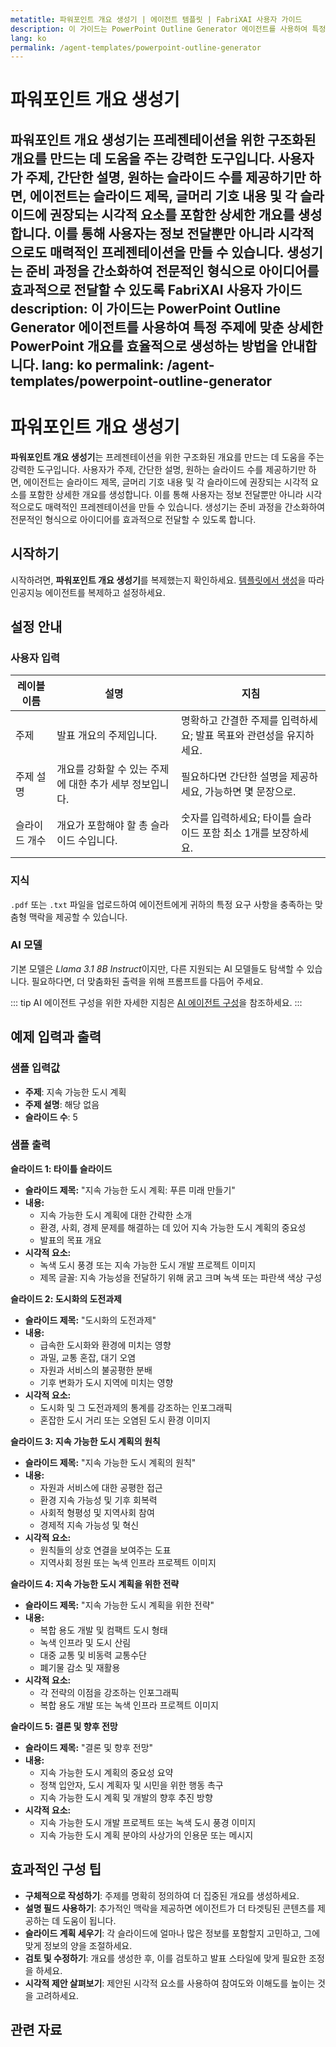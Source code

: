 ```yaml
---
metatitle: 파워포인트 개요 생성기 | 에이전트 템플릿 | FabriXAI 사용자 가이드
description: 이 가이드는 PowerPoint Outline Generator 에이전트를 사용하여 특정 주제에 맞춘 상세한 PowerPoint 개요를 효율적으로 생성하는 방법을 안내합니다.
lang: ko
permalink: /agent-templates/powerpoint-outline-generator
---
```


# 파워포인트 개요 생성기

**파워포인트 개요 생성기**는 프레젠테이션을 위한 구조화된 개요를 만드는 데 도움을 주는 강력한 도구입니다. 사용자가 주제, 간단한 설명, 원하는 슬라이드 수를 제공하기만 하면, 에이전트는 슬라이드 제목, 글머리 기호 내용 및 각 슬라이드에 권장되는 시각적 요소를 포함한 상세한 개요를 생성합니다. 이를 통해 사용자는 정보 전달뿐만 아니라 시각적으로도 매력적인 프레젠테이션을 만들 수 있습니다. 생성기는 준비 과정을 간소화하여 전문적인 형식으로 아이디어를 효과적으로 전달할 수 있도록 FabriXAI 사용자 가이드
description: 이 가이드는 PowerPoint Outline Generator 에이전트를 사용하여 특정 주제에 맞춘 상세한 PowerPoint 개요를 효율적으로 생성하는 방법을 안내합니다.
lang: ko
permalink: /agent-templates/powerpoint-outline-generator
---

# 파워포인트 개요 생성기

**파워포인트 개요 생성기**는 프레젠테이션을 위한 구조화된 개요를 만드는 데 도움을 주는 강력한 도구입니다. 사용자가 주제, 간단한 설명, 원하는 슬라이드 수를 제공하기만 하면, 에이전트는 슬라이드 제목, 글머리 기호 내용 및 각 슬라이드에 권장되는 시각적 요소를 포함한 상세한 개요를 생성합니다. 이를 통해 사용자는 정보 전달뿐만 아니라 시각적으로도 매력적인 프레젠테이션을 만들 수 있습니다. 생성기는 준비 과정을 간소화하여 전문적인 형식으로 아이디어를 효과적으로 전달할 수 있도록 합니다.

## 시작하기

시작하려면, **파워포인트 개요 생성기**를 복제했는지 확인하세요. [템플릿에서 생성](/en-us/create-from-templates/)을 따라 인공지능 에이전트를 복제하고 설정하세요.

## 설정 안내

### 사용자 입력

| 레이블 이름            | 설명                                               | 지침                                                         |
|------------------------|----------------------------------------------------|--------------------------------------------------------------|
| 주제                   | 발표 개요의 주제입니다.                              | 명확하고 간결한 주제를 입력하세요; 발표 목표와 관련성을 유지하세요. |
| 주제 설명              | 개요를 강화할 수 있는 주제에 대한 추가 세부 정보입니다. | 필요하다면 간단한 설명을 제공하세요, 가능하면 몇 문장으로.       |
| 슬라이드 개수          | 개요가 포함해야 할 총 슬라이드 수입니다.             | 숫자를 입력하세요; 타이틀 슬라이드 포함 최소 1개를 보장하세요.   |

### 지식

`.pdf` 또는 `.txt` 파일을 업로드하여 에이전트에게 귀하의 특정 요구 사항을 충족하는 맞춤형 맥락을 제공할 수 있습니다.

### AI 모델

기본 모델은 *Llama 3.1 8B Instruct*이지만, 다른 지원되는 AI 모델들도 탐색할 수 있습니다. 필요하다면, 더 맞춤화된 출력을 위해 프롬프트를 다듬어 주세요.

::: tip
AI 에이전트 구성을 위한 자세한 지침은 [AI 에이전트 구성](/en-us/configuer-ai-agent/)을 참조하세요.
:::

## 예제 입력과 출력

### 샘플 입력값

- **주제**: 지속 가능한 도시 계획
- **주제 설명**: 해당 없음
- **슬라이드 수**: 5

### 샘플 출력

**슬라이드 1: 타이틀 슬라이드**

* **슬라이드 제목:** "지속 가능한 도시 계획: 푸른 미래 만들기"
* **내용:**
	+ 지속 가능한 도시 계획에 대한 간략한 소개
	+ 환경, 사회, 경제 문제를 해결하는 데 있어 지속 가능한 도시 계획의 중요성
	+ 발표의 목표 개요
* **시각적 요소:**
	+ 녹색 도시 풍경 또는 지속 가능한 도시 개발 프로젝트 이미지
	+ 제목 글꼴: 지속 가능성을 전달하기 위해 굵고 크며 녹색 또는 파란색 색상 구성

**슬라이드 2: 도시화의 도전과제**

* **슬라이드 제목:** "도시화의 도전과제"
* **내용:**
	+ 급속한 도시화와 환경에 미치는 영향
	+ 과밀, 교통 혼잡, 대기 오염
	+ 자원과 서비스의 불공평한 분배
	+ 기후 변화가 도시 지역에 미치는 영향
* **시각적 요소:**
	+ 도시화 및 그 도전과제의 통계를 강조하는 인포그래픽
	+ 혼잡한 도시 거리 또는 오염된 도시 환경 이미지

**슬라이드 3: 지속 가능한 도시 계획의 원칙**

* **슬라이드 제목:** "지속 가능한 도시 계획의 원칙"
* **내용:**
	+ 자원과 서비스에 대한 공평한 접근
	+ 환경 지속 가능성 및 기후 회복력
	+ 사회적 형평성 및 지역사회 참여
	+ 경제적 지속 가능성 및 혁신
* **시각적 요소:**
	+ 원칙들의 상호 연결을 보여주는 도표
	+ 지역사회 정원 또는 녹색 인프라 프로젝트 이미지

**슬라이드 4: 지속 가능한 도시 계획을 위한 전략**

* **슬라이드 제목:** "지속 가능한 도시 계획을 위한 전략"
* **내용:**
	+ 복합 용도 개발 및 컴팩트 도시 형태
	+ 녹색 인프라 및 도시 산림
	+ 대중 교통 및 비동력 교통수단
	+ 폐기물 감소 및 재활용
* **시각적 요소:**
	+ 각 전략의 이점을 강조하는 인포그래픽
	+ 복합 용도 개발 또는 녹색 인프라 프로젝트 이미지

**슬라이드 5: 결론 및 향후 전망**

* **슬라이드 제목:** "결론 및 향후 전망"
* **내용:**
	+ 지속 가능한 도시 계획의 중요성 요약
	+ 정책 입안자, 도시 계획자 및 시민을 위한 행동 촉구
	+ 지속 가능한 도시 계획 및 개발의 향후 추진 방향
* **시각적 요소:**
	+ 지속 가능한 도시 개발 프로젝트 또는 녹색 도시 풍경 이미지
	+ 지속 가능한 도시 계획 분야의 사상가의 인용문 또는 메시지

## 효과적인 구성 팁

- **구체적으로 작성하기**: 주제를 명확히 정의하여 더 집중된 개요를 생성하세요.
- **설명 필드 사용하기**: 추가적인 맥락을 제공하면 에이전트가 더 타겟팅된 콘텐츠를 제공하는 데 도움이 됩니다.
- **슬라이드 계획 세우기**: 각 슬라이드에 얼마나 많은 정보를 포함할지 고민하고, 그에 맞게 정보의 양을 조절하세요.
- **검토 및 수정하기**: 개요를 생성한 후, 이를 검토하고 발표 스타일에 맞게 필요한 조정을 하세요.
- **시각적 제안 살펴보기**: 제안된 시각적 요소를 사용하여 참여도와 이해도를 높이는 것을 고려하세요.

## 관련 자료

